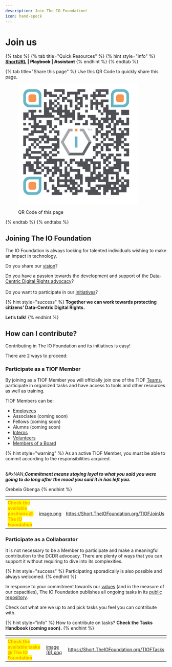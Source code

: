 ```yaml
---
description: Join The IO Foundation!
icon: hand-spock
---
```


# Join us

{% tabs %}
{% tab title="Quick Resources" %}
{% hint style="info" %}
[**ShortURL**](https://short.theiofoundation.org/DocsJoinTIOF) **|&#x20;**~~**Playbook**~~**&#x20;|&#x20;**~~**Assistant**~~
{% endhint %}
{% endtab %}

{% tab title="Share this page" %}
Use this QR Code to quickly share this page.

<figure><img src="../.gitbook/assets/TIOFDocsJoinTheIOFoundation_4096x4096.png" alt="" width="375"><figcaption><p>QR Code of this page</p></figcaption></figure>
{% endtab %}
{% endtabs %}

## Joining The IO Foundation

The IO Foundation is always looking for talented individuals wishing to make an impact in technology.

Do you share our [vision](https://tiof.click/TIOFVision)?

Do you have a passion towards the development and support of the [Data-Centric Digital Rights advocacy](https://tiof.click/DCDRAdvocacy)?\
\
Do you want to participate in our [initiatives](https://tiof.click/TIOFInitiatives)?

{% hint style="success" %}
**Together we can work towards protecting citizens' Data-Centric Digital Rights.**

**Let’s talk!**
{% endhint %}

## How can I contribute?

Contributing in The IO Foundation and its initiatives is easy!

There are 2 ways to proceed:

### Participate as a TIOF Member

By joining as a TIOF Member you will officially join one of the TIOF [Teams](broken-reference), participate in organized tasks and have access to tools and other resources as well as training.

TIOF Members can be:

* [Employees](https://tiof.click/TIOFOrgChartDocs#employees)
* Associates (coming soon)
* Fellows (coming soon)
* Alumns (coming soon)
* [Interns](https://tiof.click/TIOFOrgChartDocs#interns)
* [Volunteers](https://tiof.click/TIOFOrgChartDocs#volunteers)
* [Members of a Board](https://tiof.click/TIOFOrgChartDocs#members-of-a-board)

{% hint style="warning" %}
As an active TIOF Member, you must be able to commit according to the responsibilities acquired.

\
&#xNAN;_**Commitment means staying loyal to what you said you were going to do long after the mood you said it in has left you.**_

&#x20;                                                                                                                                                                      Orebela Gbenga
{% endhint %}

<table data-card-size="large" data-view="cards" data-full-width="false"><thead><tr><th></th><th data-hidden data-card-cover data-type="files"></th><th data-hidden data-card-target data-type="content-ref"></th></tr></thead><tbody><tr><td><mark style="color:orange;"><strong>Check the available positions @ The IO Foundation</strong></mark></td><td><a href="../.gitbook/assets/image.png">image.png</a></td><td><a href="https://short.theiofoundation.org/TIOFJoinUs">https://Short.TheIOFoundation.org/TIOFJoinUs</a></td></tr></tbody></table>

### Participate as a Collaborator

It is not necessary to be a Member to participate and make a meaningful contribution to the DCDR advocacy. There are plenty of ways that you can support it without requiring to dive into its complexities.

{% hint style="success" %}
Participating sporadically is also possible and always welcomed.
{% endhint %}

In response to your commitment towards our [values](https://tiof.click/TIOFValues) (and in the measure of our capacities), The IO Foundation publishes all ongoing tasks in its [public repository](https://short.theiofoundation.org/TIOFRepo).

Check out what are we up to and pick tasks you feel you can contribute with.

{% hint style="info" %}
How to contribute on tasks? **Check the Tasks Handbook (coming soon).**
{% endhint %}

<table data-card-size="large" data-view="cards"><thead><tr><th></th><th data-hidden data-card-cover data-type="files"></th><th data-hidden data-card-target data-type="content-ref"></th></tr></thead><tbody><tr><td><mark style="color:orange;"><strong>Check the available tasks @ The IO Foundation</strong></mark></td><td><a href="../.gitbook/assets/image (6).png">image (6).png</a></td><td><a href="https://short.theiofoundation.org/TIOFTasks">https://Short.TheIOFoundation.org/TIOFTasks</a></td></tr></tbody></table>
